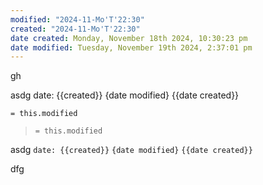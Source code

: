 ```yaml
---
modified: "2024-11-Mo'T'22:30"
created: "2024-11-Mo'T'22:30"
date created: Monday, November 18th 2024, 10:30:23 pm
date modified: Tuesday, November 19th 2024, 2:37:01 pm
---
```


gh

asdg
date: {{created}}
{date modified}
{{date created}}

`= this.modified`


> `= this.modified`
 

asdg
`date: {{created}}`
`{date modified}`
`{{date created}}`

dfg




